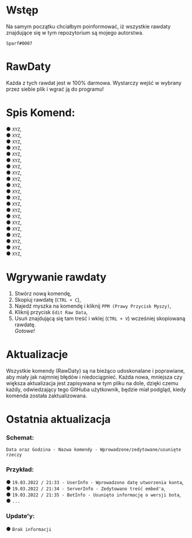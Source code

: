 # Wstęp
Na samym początku chciałbym poinformować, iż wszystkie rawdaty znajdujące się w tym repozytorium są mojego autorstwa.

`Sparf#0007`

# RawDaty
Każda z tych rawdat jest w 100% darmowa. Wystarczy wejść w wybrany przez siebie plik i wgrać ją do programu!

# Spis Komend:
● `XYZ`,                                                                                                                                            
● `XYZ`,                                                                                                                              
● `XYZ`,                                                                                                                                  
● `XYZ`,                                                                                                                                  
● `XYZ`,                                                                                                                                  
● `XYZ`,                                                                                                                                  
● `XYZ`,                                                                                                                                  
● `XYZ`,                                                                                                                                  
● `XYZ`,                                                                                                                                  
● `XYZ`,                                                                                                                                  
● `XYZ`,                                                                                                                                  
● `XYZ`,                                                                                                                                  
● `XYZ`,                                                                                                                                  
● `XYZ`,                                                                                                                                  
● `XYZ`,                                                                                                                                  
● `XYZ`,                                                                                                                                  
● `XYZ`,                                                                                                                                  
● `XYZ`,                                                                                                                                  
● `XYZ`,                                                                                                                                  
● `XYZ`,                                                                                                                                  
● `XYZ`,                                                                                                                                  

# Wgrywanie rawdaty
1. Stwórz nową komendę,                                                                                                                             
2. Skopiuj rawdatę (`CTRL + C`),                                                                                                    
3. Najedź myszka na komendę i kliknij `PPM (Prawy Przycisk Myszy)`,                                                                               
4. Kliknij przycisk `Edit Raw Data`,                                                                                                          
5. Usuń znajdującą się tam treść i wklej (`CTRL + V`) wcześniej skopiowaną rawdatę.                                                                                  
*Gotowe!*

# Aktualizacje
Wszystkie komendy (RawDaty) są na bieżąco udoskonalane i poprawiane, aby miały jak najmniej błędów i niedociągnieć. Każda nowa, mniejsza czy większa
aktualizacja jest zapisywana w tym pliku na dole, dzięki czemu każdy, odwiedzający tego GitHuba użytkownik, będzie miał podgląd, kiedy komenda została
zaktualizowana.

# Ostatnia aktualizacja
### **Schemat:**
`Data oraz Godzina - Nazwa komendy - Wprowadzone/zedytowane/usunięte rzeczy`
### **Przykład:**
● `19.03.2022 / 21:33 - UserInfo - Wprowadzono datę utworzenia konta`,                                                                                                
● `19.03.2022 / 21:34 - ServerInfo - Zedytowano treść embed'a`,                                                                                                       
● `19.03.2022 / 21:35 - BotInfo - Usunięto informację o wersji bota`,                                                                                           
● `...`

### Update'y:
● `Brak informacji`
